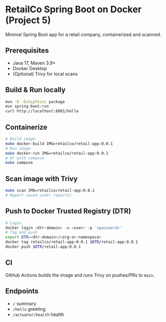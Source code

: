 # RetailCo Spring Boot on Docker (Project 5)

Minimal Spring Boot app for a retail company, containerized and scanned.

## Prerequisites
- Java 17, Maven 3.9+
- Docker Desktop
- (Optional) Trivy for local scans

## Build & Run locally
```bash
mvn -B -DskipTests package
mvn spring-boot:run
curl http://localhost:8081/hello
```

## Containerize
```bash
# Build image
make docker-build IMG=retailco/retail-app:0.0.1
# Run image
make docker-run IMG=retailco/retail-app:0.0.1
# Or with compose
make compose
```

## Scan image with Trivy
```bash
make scan IMG=retailco/retail-app:0.0.1
# Report saved under reports/
```

## Push to Docker Trusted Registry (DTR)
```bash
# Login
docker login <dtr-domain> -u <user> -p '<password>'
# Tag and push
export DTR=<dtr-domain>/<org-or-namespace>
docker tag retailco/retail-app:0.0.1 $DTR/retail-app:0.0.1
docker push $DTR/retail-app:0.0.1
```

## CI
GitHub Actions builds the image and runs Trivy on pushes/PRs to `main`.

## Endpoints
- `/` summary
- `/hello` greeting
- `/actuator/health` health
